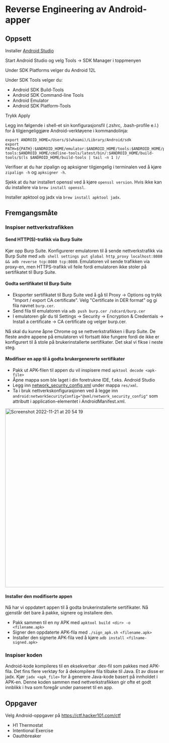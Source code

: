# Reverse Engineering av Android-apper

## Oppsett

Installer [Android Studio](https://developer.android.com/studio/)

Start Android Studio og velg Tools -> SDK Manager i toppmenyen

Under SDK Platforms velger du Android 12L

Under SDK Tools velger du:

 - Android SDK Build-Tools
 - Android SDK Command-line Tools
 - Android Emulator
 - Android SDK Platform-Tools

Trykk Apply

Legg inn følgende i shell-et sin konfigurasjonsfil (.zshrc, .bash-profile e.l.) for å tilgjengeliggjøre Android-verktøyene i kommandolinja:

```
export ANDROID_HOME=/Users/$(whoami)/Library/Android/sdk
export PATH=${PATH}:$ANDROID_HOME/emulator:$ANDROID_HOME/tools:$ANDROID_HOME/platform-tools:$ANDROID_HOME/cmdline-tools/latest/bin/:$ANDROID_HOME/build-tools/$(ls $ANDROID_HOME/build-tools | tail -n 1 )/

```

Verifiser at du har zipalign og apksigner tilgjengelig i terminalen ved å kjøre `zipalign -h` og `apksigner -h`.

Sjekk at du har installert openssl ved å kjøre `openssl version`. Hvis ikke kan du installere via `brew install openssl`.

Installer apktool og jadx via `brew install apktool jadx`.

## Fremgangsmåte

### Inspiser nettverkstrafikken

#### Send HTTP(S)-trafikk via Burp Suite
Kjør opp Burp Suite. Konfigurerer emulatoren til å sende nettverkstrafikk via Burp Suite med `adb shell settings put global http_proxy localhost:8080 && adb reverse tcp:8080 tcp:8080`. Emulatoren vil sende trafikken via proxy-en, men HTTPS-trafikk vil feile fordi emulatoren ikke stoler på sertifikatet til Burp Suite.

#### Godta sertifikatet til Burp Suite
 - Eksporter sertifikatet til Burp Suite ved å gå til Proxy -> Options og trykk "Import / export CA certificate". Velg "Certificate in DER format" og gi fila navnet `burp.cer`.
 - Send fila til emulatoren via `adb push burp.cer /sdcard/burp.cer`
 - I emulatoren går du til Settings -> Security -> Encryption & Credentials -> Install a certificate -> CA certificate og velger burp.cer.
 
 Nå skal du kunne åpne Chrome og se nettverkstrafikken i Burp Suite. De fleste andre appene på emulatoren vil fortsatt ikke fungere fordi de ikke er konfigurert til å stole på brukerinstallerte sertifikater. Det skal vi fikse i neste steg.

#### Modifiser en app til å godta brukergenererte sertifikater
- Pakk ut APK-filen til appen du vil inspisere med `apktool decode <apk-file>`
- Åpne mappa som ble laget i din foretrukne IDE, f.eks. Android Studio
- Legg inn [network_security_config.xml](network_security_config.xml) under mappa `res/xml`.
- Ta i bruk nettverkskonfigurasjonen ved å legge inn `android:networkSecurityConfig="@xml/network_security_config"` som attributt i application-elementet i AndroidManifest.xml. 

<img width="568" alt="Screenshot 2022-11-21 at 20 54 19" src="https://user-images.githubusercontent.com/7930902/203146662-d5868e41-45db-4f59-a057-83b0971e08ef.png">


#### Installer den modifiserte appen
Nå har vi oppdatert appen til å godta brukerinstallerte sertifikater. Nå gjenstår det bare å pakke, signere og installere den.
 - Pakk sammen til en ny APK med `apktool build <dir> -o <filename.apk>`
 - Signer den oppdaterte APK-fila med `./sign_apk.sh <filename.apk>`
 - Installer den signerte APK-fila ved å kjøre `adb install <filname-signed.apk>`

### Inspiser koden

Android-kode kompileres til en eksekverbar .dex-fil som pakkes med APK-fila. Det fins flere verktøy for å dekompilere fila tilbake til Java. Et av disse er jadx. Kjør `jadx <apk_file>` for å generere Java-kode basert på innholdet i APK-en. Denne koden sammen med nettverkstrafikken gir ofte et godt innblikk i hva som foregår under panseret til en app.


## Oppgaver

Velg Android-oppgaver på https://ctf.hacker101.com/ctf
 - H1 Thermostat
 - Intentional Exercise
 - Oauthbreaker
